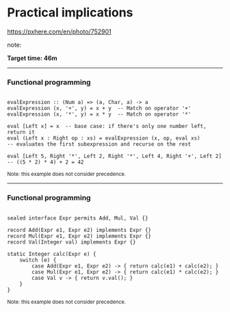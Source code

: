 <!-- .slide: data-background="img/background/final-puzzle-piece.jpg" data-background-color="black" data-background-opacity="0.4" -->

# Practical implications <!--.element: class="stroke" -->

<https://pxhere.com/en/photo/752901> <!-- .element: class="attribution" -->

note:

**Target time: 46m**

---

### Functional programming

<pre><code class="haskell" data-trim data-line-numbers>
evalExpression :: (Num a) => (a, Char, a) -> a
evalExpression (x, '+', y) = x + y  -- Match on operator '+'
evalExpression (x, '*', y) = x * y  -- Match on operator '*'

eval [Left x] = x  -- base case: if there's only one number left, return it
eval (Left x : Right op : xs) = evalExpression (x, op, eval xs)  
-- evaluates the first subexpression and recurse on the rest

eval [Left 5, Right '*', Left 2, Right '*', Left 4, Right '+', Left 2] -- ((5 * 2) * 4) + 2 = 42
</code></pre>

<small> Note: this example does not consider precedence. </small>

---

### Functional programming

<pre><code class="java" data-trim data-line-numbers>
sealed interface Expr permits Add, Mul, Val {}

record Add(Expr e1, Expr e2) implements Expr {}
record Mul(Expr e1, Expr e2) implements Expr {}
record Val(Integer val) implements Expr {}

static Integer calc(Expr e) {
    switch (e) {
        case Add(Expr e1, Expr e2) -> { return calc(e1) + calc(e2); }
        case Mul(Expr e1, Expr e2) -> { return calc(e1) * calc(e2); }
        case Val v -> { return v.val(); }
    }
}
</code></pre>

<small> Note: this example does not consider precedence. </small>
